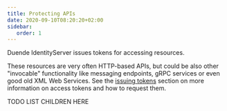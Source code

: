 ```yaml
---
title: Protecting APIs
date: 2020-09-10T08:20:20+02:00
sidebar:
   order: 1
---
```



Duende IdentityServer issues tokens for accessing resources.

These resources are very often HTTP-based APIs, but could be also other "invocable" functionality like messaging endpoints, gRPC services or even good old XML Web Services. See the [issuing tokens](/identityserver/v7/tokens) section on more information on access tokens and how to request them.

TODO LIST CHILDREN HERE

